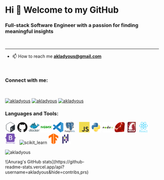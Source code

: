 <h1>Hi 👋 Welcome to my GitHub</h1>
<h3>Full-stack Software Engineer with a passion for finding meaningful insights</h3>
<br>
<hr class="solid">

- 📫 How to reach me **akladyous@gmail.com**
<br>
<h3 align="left">Connect with me:</h3>
<br>
<p align="left">
    <a href="https://linkedin.com/in/akladyous" target="blank"><img align="center"
            src="https://raw.githubusercontent.com/rahuldkjain/github-profile-readme-generator/master/src/images/icons/Social/linked-in-alt.svg"
            alt="akladyous" height="30" width="35" /></a>
    <a href="https://medium.com/@akladyous" target="blank"><img align="center"
            src="https://raw.githubusercontent.com/rahuldkjain/github-profile-readme-generator/master/src/images/icons/Social/medium.svg"
            alt="akladyous" height="30" width="35" /></a>
    <a href="https://www.leetcode.com/akladyous" target="blank"><img align="center"
            src="https://raw.githubusercontent.com/rahuldkjain/github-profile-readme-generator/master/src/images/icons/Social/leet-code.svg"
            alt="akladyous" height="30" width="35" /></a>
</p>

<h3 align="left">Languages and Tools:</h3>
<p align="left">
        <img src="https://raw.githubusercontent.com/devicons/devicon/master/icons/bash/bash-plain.svg" alt="bash" width="35" height="35" />
        <img src="https://raw.githubusercontent.com/devicons/devicon/master/icons/github/github-original.svg" alt="github" width="35" height="35" />
        <img src="https://raw.githubusercontent.com/devicons/devicon/master/icons/docker/docker-original-wordmark.svg" alt="docker" width="35" height="35" />
        <img src="https://raw.githubusercontent.com/devicons/devicon/master/icons/nginx/nginx-original.svg" alt="nginx" width="35" height="35" />
        <img src="https://raw.githubusercontent.com/devicons/devicon/master/icons/vscode/vscode-original.svg" alt="javascript" width="35" height="35" />
        <img src="https://raw.githubusercontent.com/devicons/devicon/master/icons/postgresql/postgresql-original-wordmark.svg" alt="postgresql" width="35" height="35" />
        &nbsp;
        <img src="https://raw.githubusercontent.com/devicons/devicon/master/icons/javascript/javascript-original.svg" alt="javascript" width="35" height="35" />
        <img src="https://raw.githubusercontent.com/devicons/devicon/master/icons/python/python-original.svg" alt="python" width="35" height="35" />
        <img src="https://raw.githubusercontent.com/devicons/devicon/master/icons/nodejs/nodejs-original-wordmark.svg" alt="nodejs" width="35" height="35" />
        <img src="https://raw.githubusercontent.com/devicons/devicon/master/icons/ruby/ruby-original.svg" alt="ruby" width="35" height="35" />
        <img src="https://raw.githubusercontent.com/devicons/devicon/master/icons/rails/rails-original-wordmark.svg" alt="ruby" width="35" height="35" />
        <img src="https://raw.githubusercontent.com/devicons/devicon/master/icons/react/react-original-wordmark.svg" alt="react" width="35" height="35" />
        <img src="https://raw.githubusercontent.com/devicons/devicon/master/icons/bootstrap/bootstrap-plain-wordmark.svg" alt="bootstrap" width="35" height="35" />
        &nbsp;
        <img src="https://upload.wikimedia.org/wikipedia/commons/0/05/Scikit_learn_logo_small.svg" alt="scikit_learn" width="35" height="35" />
        <img src="https://raw.githubusercontent.com/devicons/devicon/master/icons/tensorflow/tensorflow-original.svg" alt="tensorflow" width="35" height="35" />
        <img src="https://raw.githubusercontent.com/devicons/devicon/master/icons/pandas/pandas-original.svg" alt="pandas" width="35" height="35" />
        
</p>

<p>
    <div style="width: 300px;">
        <img align="center" src="https://github-readme-stats.vercel.app/api/top-langs?username=akladyous&show_icons=true&locale=en&layout=compact" alt="akladyous" />
    </div>
</p>
    <div style="width: 300px;">
        ![Anurag's GitHub stats](https://github-readme-stats.vercel.app/api?username=akladyous&hide=contribs,prs)
    </div>